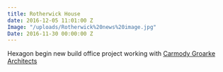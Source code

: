 ```yaml
---
title: Rotherwick House
date: 2016-12-05 11:01:00 Z
Image: "/uploads/Rotherwick%20news%20image.jpg"
Date: 2016-11-30 00:00:00 Z
---
```


Hexagon begin new build office project working with [Carmody Groarke Architects](http://www.carmodygroarke.com/)